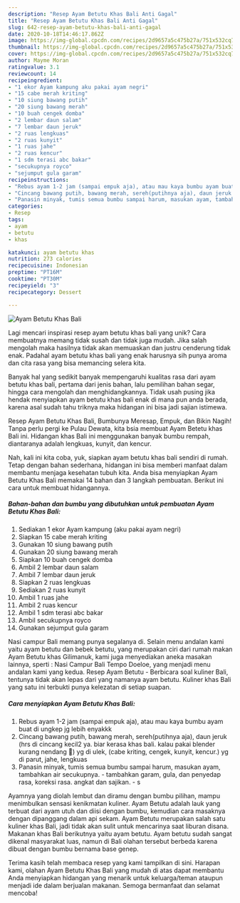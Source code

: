 ```yaml
---
description: "Resep Ayam Betutu Khas Bali Anti Gagal"
title: "Resep Ayam Betutu Khas Bali Anti Gagal"
slug: 642-resep-ayam-betutu-khas-bali-anti-gagal
date: 2020-10-18T14:46:17.862Z
image: https://img-global.cpcdn.com/recipes/2d9657a5c475b27a/751x532cq70/ayam-betutu-khas-bali-foto-resep-utama.jpg
thumbnail: https://img-global.cpcdn.com/recipes/2d9657a5c475b27a/751x532cq70/ayam-betutu-khas-bali-foto-resep-utama.jpg
cover: https://img-global.cpcdn.com/recipes/2d9657a5c475b27a/751x532cq70/ayam-betutu-khas-bali-foto-resep-utama.jpg
author: Mayme Moran
ratingvalue: 3.1
reviewcount: 14
recipeingredient:
- "1 ekor Ayam kampung aku pakai ayam negri"
- "15 cabe merah kriting"
- "10 siung bawang putih"
- "20 siung bawang merah"
- "10 buah cengek domba"
- "2 lembar daun salam"
- "7 lembar daun jeruk"
- "2 ruas lengkuas"
- "2 ruas kunyit"
- "1 ruas jahe"
- "2 ruas kencur"
- "1 sdm terasi abc bakar"
- "secukupnya royco"
- "sejumput gula garam"
recipeinstructions:
- "Rebus ayam 1-2 jam (sampai empuk aja), atau mau kaya bumbu ayam buat di ungkep jg lebih enyakkk"
- "Cincang bawang putih, bawang merah, sereh(putihnya aja), daun jeruk (hrs di cincang kecil2 ya. biar kerasa khas bali. kalau pakai blender kurang nendang 🤣) yg di ulek, (cabe kriting, cengek, kunyit, kencur.) yg di parut, jahe, lengkuas"
- "Panasin minyak, tumis semua bumbu sampai harum, masukan ayam, tambahkan air secukupnya.  tambahkan garam, gula, dan penyedap rasa, koreksi rasa. angkat dan sajikan.  s"
categories:
- Resep
tags:
- ayam
- betutu
- khas

katakunci: ayam betutu khas 
nutrition: 273 calories
recipecuisine: Indonesian
preptime: "PT16M"
cooktime: "PT30M"
recipeyield: "3"
recipecategory: Dessert

---
```



![Ayam Betutu Khas Bali](https://img-global.cpcdn.com/recipes/2d9657a5c475b27a/751x532cq70/ayam-betutu-khas-bali-foto-resep-utama.jpg)

Lagi mencari inspirasi resep ayam betutu khas bali yang unik? Cara membuatnya memang tidak susah dan tidak juga mudah. Jika salah mengolah maka hasilnya tidak akan memuaskan dan justru cenderung tidak enak. Padahal ayam betutu khas bali yang enak harusnya sih punya aroma dan cita rasa yang bisa memancing selera kita.

Banyak hal yang sedikit banyak mempengaruhi kualitas rasa dari ayam betutu khas bali, pertama dari jenis bahan, lalu pemilihan bahan segar, hingga cara mengolah dan menghidangkannya. Tidak usah pusing jika hendak menyiapkan ayam betutu khas bali enak di mana pun anda berada, karena asal sudah tahu triknya maka hidangan ini bisa jadi sajian istimewa.

Resep Ayam Betutu Khas Bali, Bumbunya Meresap, Empuk, dan Bikin Nagih! Tanpa perlu pergi ke Pulau Dewata, kita bsia membuat Ayam Betetu khas Bali ini. Hidangan khas Bali ini menggunakan banyak bumbu rempah, diantaranya adalah lengkuas, kunyit, dan kencur.


Nah, kali ini kita coba, yuk, siapkan ayam betutu khas bali sendiri di rumah. Tetap dengan bahan sederhana, hidangan ini bisa memberi manfaat dalam membantu menjaga kesehatan tubuh kita. Anda bisa menyiapkan Ayam Betutu Khas Bali memakai 14 bahan dan 3 langkah pembuatan. Berikut ini cara untuk membuat hidangannya.

<!--inarticleads1-->

##### Bahan-bahan dan bumbu yang dibutuhkan untuk pembuatan Ayam Betutu Khas Bali:

1. Sediakan 1 ekor Ayam kampung (aku pakai ayam negri)
1. Siapkan 15 cabe merah kriting
1. Gunakan 10 siung bawang putih
1. Gunakan 20 siung bawang merah
1. Siapkan 10 buah cengek domba
1. Ambil 2 lembar daun salam
1. Ambil 7 lembar daun jeruk
1. Siapkan 2 ruas lengkuas
1. Sediakan 2 ruas kunyit
1. Ambil 1 ruas jahe
1. Ambil 2 ruas kencur
1. Ambil 1 sdm terasi abc bakar
1. Ambil secukupnya royco
1. Gunakan sejumput gula garam


Nasi campur Bali memang punya segalanya di. Selain menu andalan kami yaitu ayam betutu dan bebek betutu, yang merupakan ciri dari rumah makan Ayam Betutu khas Gilimanuk, kami juga menyediakan aneka masakan lainnya, sperti : Nasi Campur Bali Tempo Doeloe, yang menjadi menu andalan kami yang kedua. Resep Ayam Betutu - Berbicara soal kuliner Bali, tentunya tidak akan lepas dari yang namanya ayam betutu. Kuliner khas Bali yang satu ini terbukti punya kelezatan di setiap suapan. 

<!--inarticleads2-->

##### Cara menyiapkan Ayam Betutu Khas Bali:

1. Rebus ayam 1-2 jam (sampai empuk aja), atau mau kaya bumbu ayam buat di ungkep jg lebih enyakkk
1. Cincang bawang putih, bawang merah, sereh(putihnya aja), daun jeruk (hrs di cincang kecil2 ya. biar kerasa khas bali. kalau pakai blender kurang nendang 🤣) yg di ulek, (cabe kriting, cengek, kunyit, kencur.) yg di parut, jahe, lengkuas
1. Panasin minyak, tumis semua bumbu sampai harum, masukan ayam, tambahkan air secukupnya.  - tambahkan garam, gula, dan penyedap rasa, koreksi rasa. angkat dan sajikan.  - s


Ayamnya yang diolah lembut dan diramu dengan bumbu pilihan, mampu menimbulkan sensasi kenikmatan kuliner. Ayam Betutu adalah lauk yang terbuat dari ayam utuh dan diisi dengan bumbu, kemudian cara masaknya dengan dipanggang dalam api sekam. Ayam Betutu merupakan salah satu kuliner khas Bali, jadi tidak akan sulit untuk mencarinya saat liburan disana. Makanan khas Bali berikutnya yaitu ayam betutu. Ayam betutu sudah sangat dikenal masyarakat luas, namun di Bali olahan tersebut berbeda karena dibuat dengan bumbu bernama base genep. 

Terima kasih telah membaca resep yang kami tampilkan di sini. Harapan kami, olahan Ayam Betutu Khas Bali yang mudah di atas dapat membantu Anda menyiapkan hidangan yang menarik untuk keluarga/teman ataupun menjadi ide dalam berjualan makanan. Semoga bermanfaat dan selamat mencoba!
